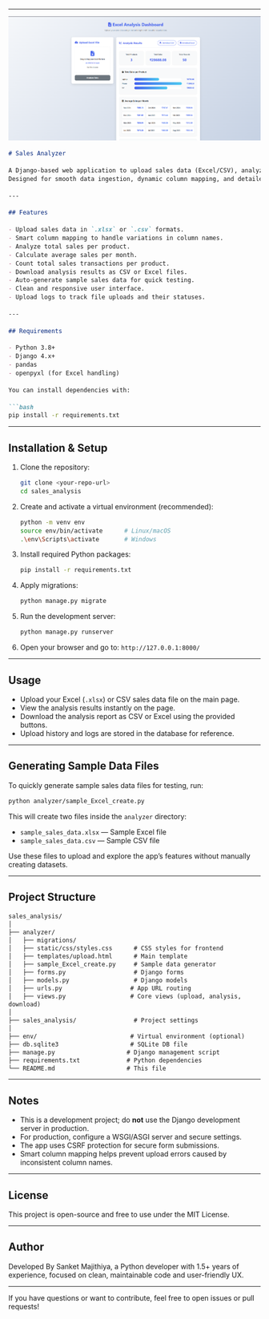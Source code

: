 
---

![Dashboard](assets/dashboard.png)


````markdown
# Sales Analyzer

A Django-based web application to upload sales data (Excel/CSV), analyze it, and download the analysis results.  
Designed for smooth data ingestion, dynamic column mapping, and detailed sales insights with downloadable reports.

---

## Features

- Upload sales data in `.xlsx` or `.csv` formats.
- Smart column mapping to handle variations in column names.
- Analyze total sales per product.
- Calculate average sales per month.
- Count total sales transactions per product.
- Download analysis results as CSV or Excel files.
- Auto-generate sample sales data for quick testing.
- Clean and responsive user interface.
- Upload logs to track file uploads and their statuses.

---

## Requirements

- Python 3.8+
- Django 4.x+
- pandas
- openpyxl (for Excel handling)

You can install dependencies with:

```bash
pip install -r requirements.txt
````

---

## Installation & Setup

1. Clone the repository:

   ```bash
   git clone <your-repo-url>
   cd sales_analysis
   ```

2. Create and activate a virtual environment (recommended):

   ```bash
   python -m venv env
   source env/bin/activate      # Linux/macOS
   .\env\Scripts\activate       # Windows
   ```

3. Install required Python packages:

   ```bash
   pip install -r requirements.txt
   ```

4. Apply migrations:

   ```bash
   python manage.py migrate
   ```

5. Run the development server:

   ```bash
   python manage.py runserver
   ```

6. Open your browser and go to: `http://127.0.0.1:8000/`

---

## Usage

* Upload your Excel (`.xlsx`) or CSV sales data file on the main page.
* View the analysis results instantly on the page.
* Download the analysis report as CSV or Excel using the provided buttons.
* Upload history and logs are stored in the database for reference.

---

## Generating Sample Data Files

To quickly generate sample sales data files for testing, run:

```bash
python analyzer/sample_Excel_create.py
```

This will create two files inside the `analyzer` directory:

* `sample_sales_data.xlsx` — Sample Excel file
* `sample_sales_data.csv` — Sample CSV file

Use these files to upload and explore the app’s features without manually creating datasets.

---

## Project Structure

```
sales_analysis/
│
├── analyzer/
│   ├── migrations/
│   ├── static/css/styles.css      # CSS styles for frontend
│   ├── templates/upload.html      # Main template
│   ├── sample_Excel_create.py     # Sample data generator
│   ├── forms.py                   # Django forms
│   ├── models.py                  # Django models
│   ├── urls.py                   # App URL routing
│   ├── views.py                  # Core views (upload, analysis, download)
│
├── sales_analysis/                # Project settings
│
├── env/                          # Virtual environment (optional)
├── db.sqlite3                    # SQLite DB file
├── manage.py                    # Django management script
├── requirements.txt             # Python dependencies
└── README.md                    # This file
```

---

## Notes

* This is a development project; do **not** use the Django development server in production.
* For production, configure a WSGI/ASGI server and secure settings.
* The app uses CSRF protection for secure form submissions.
* Smart column mapping helps prevent upload errors caused by inconsistent column names.

---

## License

This project is open-source and free to use under the MIT License.

---

## Author

Developed By
Sanket Majithiya, a Python developer with 1.5+ years of experience, focused on clean, maintainable code and
user-friendly UX.

---

If you have questions or want to contribute, feel free to open issues or pull requests!

```


